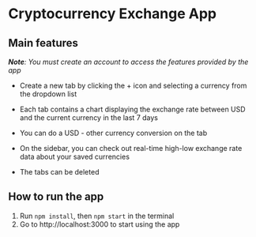 # Cryptocurrency Exchange App

## **Main features**

_**Note**: You must create an account to access the features provided by the app_

- Create a new tab by clicking the + icon and selecting a currency from the dropdown list

- Each tab contains a chart displaying the exchange rate between USD and the current currency in the last 7 days

- You can do a USD - other currency conversion on the tab

- On the sidebar, you can check out real-time high-low exchange rate data about your saved currencies

- The tabs can be deleted

## **How to run the app**

1. Run `npm install`, then `npm start` in the terminal
2. Go to http://localhost:3000 to start using the app
